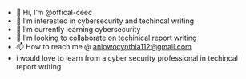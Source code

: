 - 👋 Hi, I’m @offical-ceec
- 👀 I’m interested in cybersecurity and techincal writing
- 🌱 I’m currently learning cybersecurity
- 💞️ I’m looking to collaborate on techinical report writing
- 📫 How to reach me @ aniowocynthia112@gmail.com
- i would love to learn from a cyber security professional in techincal report writing
<!---
offical-ceec/offical-ceec is a ✨ special ✨ repository because its `README.md` (this file) appears on your GitHub profile.
You can click the Preview link to take a look at your changes.
--->
